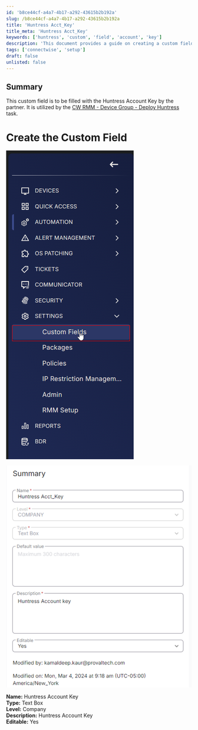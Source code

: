 ```yaml
---
id: 'b8ce44cf-a4a7-4b17-a292-43615b2b192a'
slug: /b8ce44cf-a4a7-4b17-a292-43615b2b192a
title: 'Huntress Acct_Key'
title_meta: 'Huntress Acct_Key'
keywords: ['huntress', 'custom', 'field', 'account', 'key']
description: 'This document provides a guide on creating a custom field for the Huntress Account Key within ConnectWise RMM, which partners will fill out for device group deployment tasks.'
tags: ['connectwise', 'setup']
draft: false
unlisted: false
---
```


## Summary

This custom field is to be filled with the Huntress Account Key by the partner. It is utilized by the [CW RMM - Device Group - Deploy Huntress](/docs/c19dc248-c6a0-4f9c-88c5-b3058245d74a) task.

# Create the Custom Field

![Image 1](../../../static/img/Huntress-Acct_Key/image_1.png)

![Image 2](../../../static/img/Huntress-Acct_Key/image_2.png)

**Name:** Huntress Account Key  
**Type:** Text Box  
**Level:** Company  
**Description:** Huntress Account Key  
**Editable:** Yes  


